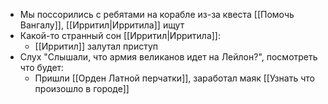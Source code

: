 - Мы поссорились с ребятами на корабле из-за квеста [[Помочь Вангалу]], [[Ирритил|Ирритила]] ищут
- Какой-то странный сон [[Ирритил|Ирритила]]:
	- [[Ирритил]] залутал приступ
- Слух "Слышали, что армия великанов идет на Лейлон?", посмотреть что будет:
	- Пришли [[Орден Латной перчатки]], заработал маяк [[Узнать что произошло в городе]]

